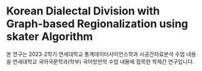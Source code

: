 # Korean Dialectal Division with Graph-based Regionalization using **skater** Algorithm

본 연구는 2023-2학기 연세대학교 통계데이터사이언스학과 시공간자료분석 수업 내용을 연세대학교 국어국문학과(학부) 국어방언학 수업 내용에 접목한 학제간 연구입니다.
